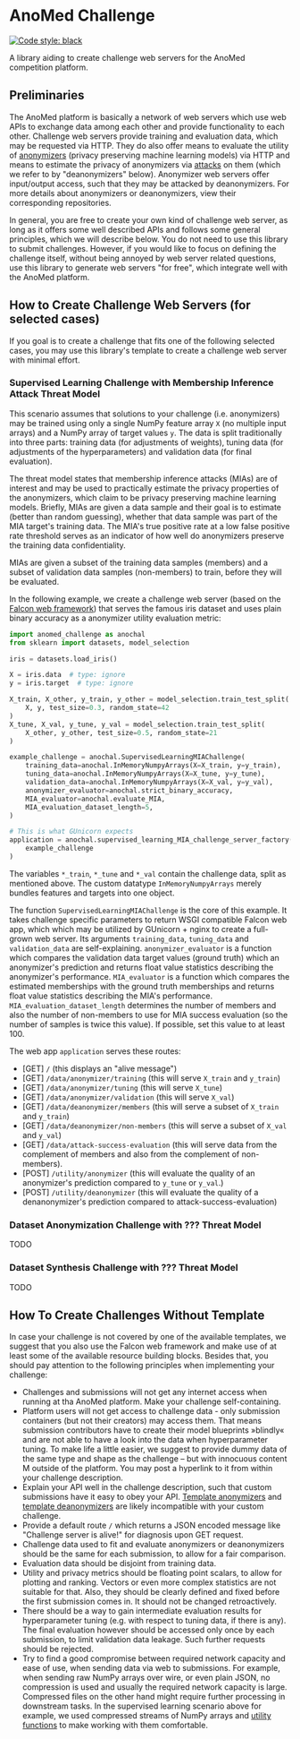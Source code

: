 # AnoMed Challenge

[![Code style: black](https://img.shields.io/badge/code%20style-black-000000.svg)](https://github.com/psf/black)

A library aiding to create challenge web servers for the AnoMed competition
platform.

## Preliminaries

The AnoMed platform is basically a network of web servers which use web APIs to
exchange data among each other and provide functionality to each other.
Challenge web servers provide training and evaluation data, which may be
requested via HTTP. They do also offer means to evaluate the utility of
[anonymizers](https://github.com/ypotdevin/anomed_anonymizer) (privacy
preserving machine learning models) via HTTP and means to estimate the privacy
of anonymizers via [attacks](https://github.com/ypotdevin/anomed_deanonymizer)
on them (which we refer to by "deanonymizers" below). Anonymizer web servers
offer input/output access, such that they may be attacked by deanonymizers. For
more details about anonymizers or deanonymizers, view their corresponding
repositories.

In general, you are free to create your own kind of challenge web server, as
long as it offers some well described APIs and follows some general principles,
which we will describe below. You do not need to use this library to submit
challenges. However, if you would like to focus on defining the challenge
itself, without being annoyed by web server related questions, use this library
to generate web servers "for free", which integrate well with the AnoMed
platform.

## How to Create Challenge Web Servers (for selected cases)

If you goal is to create a challenge that fits one of the following selected
cases, you may use this library's template to create a challenge web server with
minimal effort.

### Supervised Learning Challenge with Membership Inference Attack Threat Model

This scenario assumes that solutions to your challenge (i.e. anonymizers) may be
trained using only a single NumPy feature array `X` (no multiple input arrays)
and a NumPy array of target values `y`. The data is split traditionally into
three parts: training data (for adjustments of weights), tuning data (for
adjustments of the hyperparameters) and validation data (for final evaluation).

The threat model states that membership inference attacks (MIAs) are of interest
and may be used to practically estimate the privacy properties of the
anonymizers, which claim to be privacy preserving machine learning models.
Briefly, MIAs are given a data sample and their goal is to estimate (better than
random guessing), whether that data sample was part of the MIA target's training
data. The MIA's true positive rate at a low false positive rate threshold serves
as an indicator of how well do anonymizers preserve the training data
confidentiality.

MIAs are given a subset of the training data samples (members) and a subset of
validation data samples (non-members) to train, before they will be evaluated.

In the following example, we create a challenge web server (based on the [Falcon
web framework](https://falcon.readthedocs.io/en/stable/)) that serves the famous
iris dataset and uses plain binary accuracy as a anonymizer utility evaluation
metric:

```python
import anomed_challenge as anochal
from sklearn import datasets, model_selection

iris = datasets.load_iris()

X = iris.data  # type: ignore
y = iris.target  # type: ignore

X_train, X_other, y_train, y_other = model_selection.train_test_split(
    X, y, test_size=0.3, random_state=42
)
X_tune, X_val, y_tune, y_val = model_selection.train_test_split(
    X_other, y_other, test_size=0.5, random_state=21
)

example_challenge = anochal.SupervisedLearningMIAChallenge(
    training_data=anochal.InMemoryNumpyArrays(X=X_train, y=y_train),
    tuning_data=anochal.InMemoryNumpyArrays(X=X_tune, y=y_tune),
    validation_data=anochal.InMemoryNumpyArrays(X=X_val, y=y_val),
    anonymizer_evaluator=anochal.strict_binary_accuracy,
    MIA_evaluator=anochal.evaluate_MIA,
    MIA_evaluation_dataset_length=5,
)

# This is what GUnicorn expects
application = anochal.supervised_learning_MIA_challenge_server_factory(
    example_challenge
)
```

The variables `*_train`, `*_tune` and `*_val` contain the challenge data, split
as mentioned above. The custom datatype `InMemoryNumpyArrays` merely bundles
features and targets into one object.

The function `SupervisedLearningMIAChallenge` is the core of this example. It
takes challenge specific parameters to return WSGI compatible Falcon web app,
which which may be utilized by GUnicorn + nginx to create a full-grown web
server. Its arguments `training_data`, `tuning_data` and `validation_data` are
self-explaining. `anonymizer_evaluator` is a function which compares the
validation data target values (ground truth) which an anonymizer's prediction
and returns float value statistics describing the anonymizer's performance.
`MIA_evaluator` is a function which compares the estimated memberships with the
ground truth memberships and returns float value statistics describing the MIA's
performance. `MIA_evaluation_dataset_length` determines the number of members
and also the number of non-members to use for MIA success evaluation (so the
number of samples is twice this value). If possible, set this value to at least 100.

The web app `application` serves these routes:

- [GET] `/` (this displays an "alive message")
- [GET] `/data/anonymizer/training` (this will serve `X_train` and `y_train`)
- [GET] `/data/anonymizer/tuning` (this will serve `X_tune`)
- [GET] `/data/anonymizer/validation` (this will serve `X_val`)
- [GET] `/data/deanonymizer/members` (this will serve a subset of `X_train` and
  `y_train`)
- [GET] `/data/deanonymizer/non-members` (this will serve a subset of `X_val`
  and `y_val`)
- [GET] `/data/attack-success-evaluation` (this will serve data from the
  complement of members and also from the complement of non-members).
- [POST] `/utility/anonymizer` (this will evaluate the quality of an
  anonymizer's prediction compared to `y_tune` or `y_val`.)
- [POST] `/utility/deanonymizer` (this will evaluate the quality of a
  denanonymizer's prediction compared to attack-success-evaluation)

### Dataset Anonymization Challenge with ??? Threat Model

TODO

### Dataset Synthesis Challenge with ??? Threat Model

TODO

## How To Create Challenges Without Template

In case your challenge is not covered by one of the available templates, we
suggest that you also use the Falcon web framework and make use of at least some
of the available resource building blocks. Besides that, you should pay
attention to the following principles when implementing your challenge:

- Challenges and submissions will not get any internet access when running at
  tha AnoMed platform. Make your challenge self-containing.
- Platform users will not get access to challenge data - only submission
  containers (but not their creators) may access them. That means submission
  contributors have to create their model blueprints »blindly« and are not able
  to have a look into the data when hyperparameter tuning. To make life a little
  easier, we suggest to provide dummy data of the same type and shape as the
  challenge – but with innocuous content M outside of the platform. You may post
  a hyperlink to it from within your challenge description.
- Explain your API well in the challenge description, such that custom
  submissions have it easy to obey your API. [Template
  anonymizers](https://github.com/ypotdevin/anomed_anonymizer) and [template
  deanonymizers](https://github.com/ypotdevin/anomed_deanonymizer) are likely
  incompatible with your custom challenge.
- Provide a default route `/` which returns a JSON encoded message like
  "Challenge server is alive!" for diagnosis upon GET request.
- Challenge data used to fit and evaluate anonymizers or deanonymizers should be
  the same for each submission, to allow for a fair comparison.
- Evaluation data should be disjoint from training data.
- Utility and privacy metrics should be floating point scalars, to allow for
  plotting and ranking. Vectors or even more complex statistics are not suitable
  for that. Also, they should be clearly defined and fixed before the first
  submission comes in. It should not be changed retroactively.
- There should be a way to gain intermediate evaluation results for
  hyperparameter tuning (e.g. with respect to tuning data, if there is any). The
  final evaluation however should be accessed only once by each submission, to
  limit validation data leakage. Such further requests should be rejected.
- Try to find a good compromise between required network capacity and ease of
  use, when sending data via web to submissions. For example, when sending raw
  NumPy arrays over wire, or even plain JSON, no compression is used and usually
  the required network capacity is large. Compressed files on the other hand
  might require further processing in downstream tasks. In the supervised
  learning scenario above for example, we used compressed streams of NumPy
  arrays and [utility functions](https://github.com/ypotdevin/anomed_utils) to
  make working with them comfortable.
